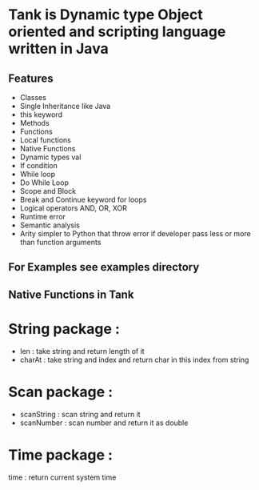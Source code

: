 # Tank is Dynamic type Object oriented and scripting language written in Java

## Features
- Classes
- Single Inheritance like Java
- this keyword
- Methods
- Functions
- Local functions
- Native Functions
- Dynamic types val
- If condition
- While loop
- Do While Loop
- Scope and Block
- Break and Continue keyword for loops
- Logical operators AND, OR, XOR
- Runtime error
- Semantic analysis
- Arity simpler to Python that throw error if developer pass less or more than function arguments

## For Examples see examples directory


## Native Functions in Tank

# String package :
- len : take string and return length of it
- charAt : take string and index and return char in this index from string

# Scan package :
- scanString : scan string and return it
- scanNumber : scan number and return it as double

# Time package :
time : return current system time